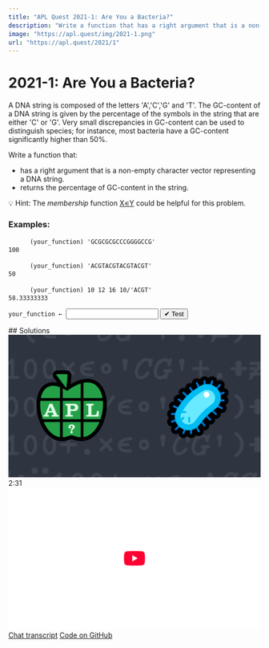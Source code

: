 ```yaml
---
title: "APL Quest 2021-1: Are You a Bacteria?"
description: "Write a function that has a right argument that is a non-empty character vector representing a DNA string and returns the percentage of GC-content in the string."
image: "https://apl.quest/img/2021-1.png"
url: "https://apl.quest/2021/1"
---
```


# <span class=s>2021-</span>1: Are You a Bacteria?
<!--  write a function that has a right argument that is a non-empty character vector representing a DNA string and returns the percentage of GC-content in the string. -->
A DNA string is composed of the letters 'A','C','G' and 'T'. The GC-content of a DNA string is given by the percentage of the symbols in the string that are either 'C' or 'G'. Very small discrepancies in GC-content can be used to distinguish species; for instance, most bacteria have a GC-content significantly higher than 50%.

Write a function that:

- has a right argument that is a non-empty character vector representing a DNA string.
- returns the percentage of GC-content in the string.

💡 Hint: The <em>membership</em> function <a href="https://help.dyalog.com/latest/#Language/Primitive%20Functions/Membership.htm" class="language-APL" target="_blank">X∊Y</a> could be helpful for this problem.

### Examples:
```APL
      (your_function) 'GCGCGCGCCCGGGGCCG'
100

      (your_function) 'ACGTACGTACGTACGT'
50

      (your_function) 10 12 16 10/'ACGT'
58.33333333
```
<div class="pdiv">
  <code onclick="p_Input.focus()">your_function ← </code><input id="p_Input" autocomplete="off" spellcheck="false" oninput="this.parentElement.querySelector`button`.disabled=false;localStorage.setItem(window.location.pathname,this.value)" onkeypress="subm(event)">
  <button onclick="alert$.next`Testing…`;submitSolution`p`" class="md-button md-button--primary">&#x2714; Test</button>
</div>
<blockquote id="p_Output"></blockquote>
## Solutions
<div onclick="play(this)" title="Video on YouTube" class="yt">
<img alt="Video Thumbnail" src="../../img/2021-1.png">
<time>2:31</time>
<img alt="YouTube" src="../../img/yt-big.png">
</div>
<a href="https://chat.stackexchange.com/transcript/52405?m=64216596#64216596" target="_blank" class="md-button md-button--primary">Chat transcript</a>
<a href="https://github.com/abrudz/apl_quest/tree/main/2021/1.apl" target="_blank" class="md-button md-button--primary right">Code on GitHub</a>

<script>
    testCases={"a":["'GCGCGCGCCCGGGGCCG'","'ACGTACGTACGTACGT'","'AGCT'[?4⍴⍨10+?10]"],"b":["'CTCTCTTTCTTCT'","'AAAAA'","'CCCCCC'"],"f":"100×≢÷⍨1⊥∊∘'CG'","p":","}
    p_Input.value=localStorage.getItem(window.location.pathname)
    play=e=>e.outerHTML=`<iframe src="https://www.youtube.com/embed/6tkUO7Wc5Tg?list=PLYKQVqyrAEj9wDIUyLDGtDAFTKY38BUMN&autoplay=1" title="<span class=s>2021-</span>1: Are You a Bacteria? (APL Quest 2021-1)" frameborder="0" allow="accelerometer; autoplay; clipboard-write; encrypted-media; gyroscope; picture-in-picture; web-share" referrerpolicy="strict-origin-when-cross-origin" allowfullscreen></iframe>`
</script>
